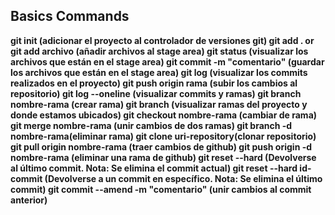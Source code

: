 ## Basics Commands
<Strong>git init <Strong>(adicionar el proyecto al controlador de versiones git)
<Strong>git add . or git add archivo (añadir archivos al stage area)
<Strong>git status (visualizar los archivos que están en el stage area)
<Strong>git commit -m "comentario" (guardar los archivos que están en el stage area)
<Strong>git log (visualizar los commits realizados en el proyecto)
<Strong>git push origin rama (subir los cambios al repositorio)
<Strong>git log --oneline<Strong> (visualizar commits y ramas)
<Strong>git branch nombre-rama<Strong> (crear rama)
<Strong>git branch <Strong>(visualizar ramas del proyecto y donde estamos ubicados)
<Strong>git checkout nombre-rama<Strong> (cambiar de rama)
<Strong>git merge nombre-rama<Strong> (unir cambios de dos ramas)
<Strong>git branch -d nombre-rama<Strong>(eliminar rama)
<Strong>git clone uri-repository<Strong>(clonar repositorio)
<Strong>git pull origin nombre-rama<Strong> (traer cambios de github)
<Strong>git push origin -d nombre-rama<Strong> (eliminar una rama de github)
<Strong>git reset --hard<Strong> (Devolverse al último commit. Nota: Se elimina el commit actual)
<Strong>git reset --hard id-commit<Strong> (Devolverse a un commit en específico. Nota: Se elimina el último commit)
<Strong>git commit --amend -m "comentario"<Strong> (unir cambios al commit anterior)